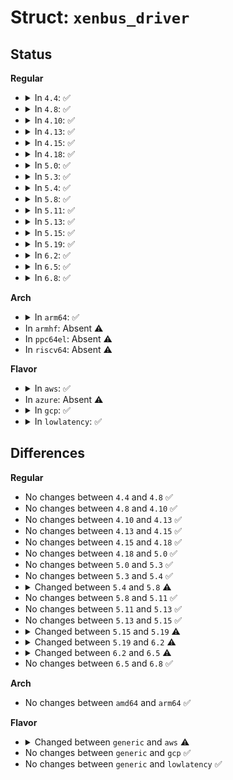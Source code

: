 # Struct: <code>xenbus_driver</code>

## Status
<b>Regular</b>
<ul>
<li>
<details>
<summary>In <code>4.4</code>: ✅</summary>

```c
struct xenbus_driver {
    const char *name;
    const struct xenbus_device_id *ids;
    int (*probe)(struct xenbus_device *, const struct xenbus_device_id *);
    void (*otherend_changed)(struct xenbus_device *, enum xenbus_state);
    int (*remove)(struct xenbus_device *);
    int (*suspend)(struct xenbus_device *);
    int (*resume)(struct xenbus_device *);
    int (*uevent)(struct xenbus_device *, struct kobj_uevent_env *);
    struct device_driver driver;
    int (*read_otherend_details)(struct xenbus_device *);
    int (*is_ready)(struct xenbus_device *);
};
```
</details>
</li>
<li>
<details>
<summary>In <code>4.8</code>: ✅</summary>

```c
struct xenbus_driver {
    const char *name;
    const struct xenbus_device_id *ids;
    int (*probe)(struct xenbus_device *, const struct xenbus_device_id *);
    void (*otherend_changed)(struct xenbus_device *, enum xenbus_state);
    int (*remove)(struct xenbus_device *);
    int (*suspend)(struct xenbus_device *);
    int (*resume)(struct xenbus_device *);
    int (*uevent)(struct xenbus_device *, struct kobj_uevent_env *);
    struct device_driver driver;
    int (*read_otherend_details)(struct xenbus_device *);
    int (*is_ready)(struct xenbus_device *);
};
```
</details>
</li>
<li>
<details>
<summary>In <code>4.10</code>: ✅</summary>

```c
struct xenbus_driver {
    const char *name;
    const struct xenbus_device_id *ids;
    int (*probe)(struct xenbus_device *, const struct xenbus_device_id *);
    void (*otherend_changed)(struct xenbus_device *, enum xenbus_state);
    int (*remove)(struct xenbus_device *);
    int (*suspend)(struct xenbus_device *);
    int (*resume)(struct xenbus_device *);
    int (*uevent)(struct xenbus_device *, struct kobj_uevent_env *);
    struct device_driver driver;
    int (*read_otherend_details)(struct xenbus_device *);
    int (*is_ready)(struct xenbus_device *);
};
```
</details>
</li>
<li>
<details>
<summary>In <code>4.13</code>: ✅</summary>

```c
struct xenbus_driver {
    const char *name;
    const struct xenbus_device_id *ids;
    int (*probe)(struct xenbus_device *, const struct xenbus_device_id *);
    void (*otherend_changed)(struct xenbus_device *, enum xenbus_state);
    int (*remove)(struct xenbus_device *);
    int (*suspend)(struct xenbus_device *);
    int (*resume)(struct xenbus_device *);
    int (*uevent)(struct xenbus_device *, struct kobj_uevent_env *);
    struct device_driver driver;
    int (*read_otherend_details)(struct xenbus_device *);
    int (*is_ready)(struct xenbus_device *);
};
```
</details>
</li>
<li>
<details>
<summary>In <code>4.15</code>: ✅</summary>

```c
struct xenbus_driver {
    const char *name;
    const struct xenbus_device_id *ids;
    int (*probe)(struct xenbus_device *, const struct xenbus_device_id *);
    void (*otherend_changed)(struct xenbus_device *, enum xenbus_state);
    int (*remove)(struct xenbus_device *);
    int (*suspend)(struct xenbus_device *);
    int (*resume)(struct xenbus_device *);
    int (*uevent)(struct xenbus_device *, struct kobj_uevent_env *);
    struct device_driver driver;
    int (*read_otherend_details)(struct xenbus_device *);
    int (*is_ready)(struct xenbus_device *);
};
```
</details>
</li>
<li>
<details>
<summary>In <code>4.18</code>: ✅</summary>

```c
struct xenbus_driver {
    const char *name;
    const struct xenbus_device_id *ids;
    int (*probe)(struct xenbus_device *, const struct xenbus_device_id *);
    void (*otherend_changed)(struct xenbus_device *, enum xenbus_state);
    int (*remove)(struct xenbus_device *);
    int (*suspend)(struct xenbus_device *);
    int (*resume)(struct xenbus_device *);
    int (*uevent)(struct xenbus_device *, struct kobj_uevent_env *);
    struct device_driver driver;
    int (*read_otherend_details)(struct xenbus_device *);
    int (*is_ready)(struct xenbus_device *);
};
```
</details>
</li>
<li>
<details>
<summary>In <code>5.0</code>: ✅</summary>

```c
struct xenbus_driver {
    const char *name;
    const struct xenbus_device_id *ids;
    int (*probe)(struct xenbus_device *, const struct xenbus_device_id *);
    void (*otherend_changed)(struct xenbus_device *, enum xenbus_state);
    int (*remove)(struct xenbus_device *);
    int (*suspend)(struct xenbus_device *);
    int (*resume)(struct xenbus_device *);
    int (*uevent)(struct xenbus_device *, struct kobj_uevent_env *);
    struct device_driver driver;
    int (*read_otherend_details)(struct xenbus_device *);
    int (*is_ready)(struct xenbus_device *);
};
```
</details>
</li>
<li>
<details>
<summary>In <code>5.3</code>: ✅</summary>

```c
struct xenbus_driver {
    const char *name;
    const struct xenbus_device_id *ids;
    int (*probe)(struct xenbus_device *, const struct xenbus_device_id *);
    void (*otherend_changed)(struct xenbus_device *, enum xenbus_state);
    int (*remove)(struct xenbus_device *);
    int (*suspend)(struct xenbus_device *);
    int (*resume)(struct xenbus_device *);
    int (*uevent)(struct xenbus_device *, struct kobj_uevent_env *);
    struct device_driver driver;
    int (*read_otherend_details)(struct xenbus_device *);
    int (*is_ready)(struct xenbus_device *);
};
```
</details>
</li>
<li>
<details>
<summary>In <code>5.4</code>: ✅</summary>

```c
struct xenbus_driver {
    const char *name;
    const struct xenbus_device_id *ids;
    int (*probe)(struct xenbus_device *, const struct xenbus_device_id *);
    void (*otherend_changed)(struct xenbus_device *, enum xenbus_state);
    int (*remove)(struct xenbus_device *);
    int (*suspend)(struct xenbus_device *);
    int (*resume)(struct xenbus_device *);
    int (*uevent)(struct xenbus_device *, struct kobj_uevent_env *);
    struct device_driver driver;
    int (*read_otherend_details)(struct xenbus_device *);
    int (*is_ready)(struct xenbus_device *);
};
```
</details>
</li>
<li>
<details>
<summary>In <code>5.8</code>: ✅</summary>

```c
struct xenbus_driver {
    const char *name;
    const struct xenbus_device_id *ids;
    bool allow_rebind;
    int (*probe)(struct xenbus_device *, const struct xenbus_device_id *);
    void (*otherend_changed)(struct xenbus_device *, enum xenbus_state);
    int (*remove)(struct xenbus_device *);
    int (*suspend)(struct xenbus_device *);
    int (*resume)(struct xenbus_device *);
    int (*uevent)(struct xenbus_device *, struct kobj_uevent_env *);
    struct device_driver driver;
    int (*read_otherend_details)(struct xenbus_device *);
    int (*is_ready)(struct xenbus_device *);
    void (*reclaim_memory)(struct xenbus_device *);
};
```
</details>
</li>
<li>
<details>
<summary>In <code>5.11</code>: ✅</summary>

```c
struct xenbus_driver {
    const char *name;
    const struct xenbus_device_id *ids;
    bool allow_rebind;
    int (*probe)(struct xenbus_device *, const struct xenbus_device_id *);
    void (*otherend_changed)(struct xenbus_device *, enum xenbus_state);
    int (*remove)(struct xenbus_device *);
    int (*suspend)(struct xenbus_device *);
    int (*resume)(struct xenbus_device *);
    int (*uevent)(struct xenbus_device *, struct kobj_uevent_env *);
    struct device_driver driver;
    int (*read_otherend_details)(struct xenbus_device *);
    int (*is_ready)(struct xenbus_device *);
    void (*reclaim_memory)(struct xenbus_device *);
};
```
</details>
</li>
<li>
<details>
<summary>In <code>5.13</code>: ✅</summary>

```c
struct xenbus_driver {
    const char *name;
    const struct xenbus_device_id *ids;
    bool allow_rebind;
    int (*probe)(struct xenbus_device *, const struct xenbus_device_id *);
    void (*otherend_changed)(struct xenbus_device *, enum xenbus_state);
    int (*remove)(struct xenbus_device *);
    int (*suspend)(struct xenbus_device *);
    int (*resume)(struct xenbus_device *);
    int (*uevent)(struct xenbus_device *, struct kobj_uevent_env *);
    struct device_driver driver;
    int (*read_otherend_details)(struct xenbus_device *);
    int (*is_ready)(struct xenbus_device *);
    void (*reclaim_memory)(struct xenbus_device *);
};
```
</details>
</li>
<li>
<details>
<summary>In <code>5.15</code>: ✅</summary>

```c
struct xenbus_driver {
    const char *name;
    const struct xenbus_device_id *ids;
    bool allow_rebind;
    int (*probe)(struct xenbus_device *, const struct xenbus_device_id *);
    void (*otherend_changed)(struct xenbus_device *, enum xenbus_state);
    int (*remove)(struct xenbus_device *);
    int (*suspend)(struct xenbus_device *);
    int (*resume)(struct xenbus_device *);
    int (*uevent)(struct xenbus_device *, struct kobj_uevent_env *);
    struct device_driver driver;
    int (*read_otherend_details)(struct xenbus_device *);
    int (*is_ready)(struct xenbus_device *);
    void (*reclaim_memory)(struct xenbus_device *);
};
```
</details>
</li>
<li>
<details>
<summary>In <code>5.19</code>: ✅</summary>

```c
struct xenbus_driver {
    const char *name;
    const struct xenbus_device_id *ids;
    bool allow_rebind;
    bool not_essential;
    int (*probe)(struct xenbus_device *, const struct xenbus_device_id *);
    void (*otherend_changed)(struct xenbus_device *, enum xenbus_state);
    int (*remove)(struct xenbus_device *);
    int (*suspend)(struct xenbus_device *);
    int (*resume)(struct xenbus_device *);
    int (*uevent)(struct xenbus_device *, struct kobj_uevent_env *);
    struct device_driver driver;
    int (*read_otherend_details)(struct xenbus_device *);
    int (*is_ready)(struct xenbus_device *);
    void (*reclaim_memory)(struct xenbus_device *);
};
```
</details>
</li>
<li>
<details>
<summary>In <code>6.2</code>: ✅</summary>

```c
struct xenbus_driver {
    const char *name;
    const struct xenbus_device_id *ids;
    bool allow_rebind;
    bool not_essential;
    int (*probe)(struct xenbus_device *, const struct xenbus_device_id *);
    void (*otherend_changed)(struct xenbus_device *, enum xenbus_state);
    void (*remove)(struct xenbus_device *);
    int (*suspend)(struct xenbus_device *);
    int (*resume)(struct xenbus_device *);
    int (*uevent)(struct xenbus_device *, struct kobj_uevent_env *);
    struct device_driver driver;
    int (*read_otherend_details)(struct xenbus_device *);
    int (*is_ready)(struct xenbus_device *);
    void (*reclaim_memory)(struct xenbus_device *);
};
```
</details>
</li>
<li>
<details>
<summary>In <code>6.5</code>: ✅</summary>

```c
struct xenbus_driver {
    const char *name;
    const struct xenbus_device_id *ids;
    bool allow_rebind;
    bool not_essential;
    int (*probe)(struct xenbus_device *, const struct xenbus_device_id *);
    void (*otherend_changed)(struct xenbus_device *, enum xenbus_state);
    void (*remove)(struct xenbus_device *);
    int (*suspend)(struct xenbus_device *);
    int (*resume)(struct xenbus_device *);
    int (*uevent)(const struct xenbus_device *, struct kobj_uevent_env *);
    struct device_driver driver;
    int (*read_otherend_details)(struct xenbus_device *);
    int (*is_ready)(struct xenbus_device *);
    void (*reclaim_memory)(struct xenbus_device *);
};
```
</details>
</li>
<li>
<details>
<summary>In <code>6.8</code>: ✅</summary>

```c
struct xenbus_driver {
    const char *name;
    const struct xenbus_device_id *ids;
    bool allow_rebind;
    bool not_essential;
    int (*probe)(struct xenbus_device *, const struct xenbus_device_id *);
    void (*otherend_changed)(struct xenbus_device *, enum xenbus_state);
    void (*remove)(struct xenbus_device *);
    int (*suspend)(struct xenbus_device *);
    int (*resume)(struct xenbus_device *);
    int (*uevent)(const struct xenbus_device *, struct kobj_uevent_env *);
    struct device_driver driver;
    int (*read_otherend_details)(struct xenbus_device *);
    int (*is_ready)(struct xenbus_device *);
    void (*reclaim_memory)(struct xenbus_device *);
};
```
</details>
</li>
</ul>
<b>Arch</b>
<ul>
<li>
<details>
<summary>In <code>arm64</code>: ✅</summary>

```c
struct xenbus_driver {
    const char *name;
    const struct xenbus_device_id *ids;
    int (*probe)(struct xenbus_device *, const struct xenbus_device_id *);
    void (*otherend_changed)(struct xenbus_device *, enum xenbus_state);
    int (*remove)(struct xenbus_device *);
    int (*suspend)(struct xenbus_device *);
    int (*resume)(struct xenbus_device *);
    int (*uevent)(struct xenbus_device *, struct kobj_uevent_env *);
    struct device_driver driver;
    int (*read_otherend_details)(struct xenbus_device *);
    int (*is_ready)(struct xenbus_device *);
};
```
</details>
</li>
<li>
In <code>armhf</code>: Absent ⚠️
</li>
<li>
In <code>ppc64el</code>: Absent ⚠️
</li>
<li>
In <code>riscv64</code>: Absent ⚠️
</li>
</ul>
<b>Flavor</b>
<ul>
<li>
<details>
<summary>In <code>aws</code>: ✅</summary>

```c
struct xenbus_driver {
    const char *name;
    const struct xenbus_device_id *ids;
    int (*probe)(struct xenbus_device *, const struct xenbus_device_id *);
    void (*otherend_changed)(struct xenbus_device *, enum xenbus_state);
    int (*remove)(struct xenbus_device *);
    int (*suspend)(struct xenbus_device *);
    int (*resume)(struct xenbus_device *);
    int (*freeze)(struct xenbus_device *);
    int (*thaw)(struct xenbus_device *);
    int (*restore)(struct xenbus_device *);
    int (*uevent)(struct xenbus_device *, struct kobj_uevent_env *);
    struct device_driver driver;
    int (*read_otherend_details)(struct xenbus_device *);
    int (*is_ready)(struct xenbus_device *);
};
```
</details>
</li>
<li>
In <code>azure</code>: Absent ⚠️
</li>
<li>
<details>
<summary>In <code>gcp</code>: ✅</summary>

```c
struct xenbus_driver {
    const char *name;
    const struct xenbus_device_id *ids;
    int (*probe)(struct xenbus_device *, const struct xenbus_device_id *);
    void (*otherend_changed)(struct xenbus_device *, enum xenbus_state);
    int (*remove)(struct xenbus_device *);
    int (*suspend)(struct xenbus_device *);
    int (*resume)(struct xenbus_device *);
    int (*uevent)(struct xenbus_device *, struct kobj_uevent_env *);
    struct device_driver driver;
    int (*read_otherend_details)(struct xenbus_device *);
    int (*is_ready)(struct xenbus_device *);
};
```
</details>
</li>
<li>
<details>
<summary>In <code>lowlatency</code>: ✅</summary>

```c
struct xenbus_driver {
    const char *name;
    const struct xenbus_device_id *ids;
    int (*probe)(struct xenbus_device *, const struct xenbus_device_id *);
    void (*otherend_changed)(struct xenbus_device *, enum xenbus_state);
    int (*remove)(struct xenbus_device *);
    int (*suspend)(struct xenbus_device *);
    int (*resume)(struct xenbus_device *);
    int (*uevent)(struct xenbus_device *, struct kobj_uevent_env *);
    struct device_driver driver;
    int (*read_otherend_details)(struct xenbus_device *);
    int (*is_ready)(struct xenbus_device *);
};
```
</details>
</li>
</ul>

## Differences
<b>Regular</b>
<ul>
<li>
No changes between <code>4.4</code> and <code>4.8</code> ✅
</li>
<li>
No changes between <code>4.8</code> and <code>4.10</code> ✅
</li>
<li>
No changes between <code>4.10</code> and <code>4.13</code> ✅
</li>
<li>
No changes between <code>4.13</code> and <code>4.15</code> ✅
</li>
<li>
No changes between <code>4.15</code> and <code>4.18</code> ✅
</li>
<li>
No changes between <code>4.18</code> and <code>5.0</code> ✅
</li>
<li>
No changes between <code>5.0</code> and <code>5.3</code> ✅
</li>
<li>
No changes between <code>5.3</code> and <code>5.4</code> ✅
</li>
<li>
<details>
<summary>Changed between <code>5.4</code> and <code>5.8</code> ⚠️</summary>
<ul>
<li>
<b>Field added. </b>
<code>bool allow_rebind</code>
</li>
<li>
<b>Field added. </b>
<code>void (*reclaim_memory)(struct xenbus_device *)</code>
</li>
</ul>
</details>
</li>
<li>
No changes between <code>5.8</code> and <code>5.11</code> ✅
</li>
<li>
No changes between <code>5.11</code> and <code>5.13</code> ✅
</li>
<li>
No changes between <code>5.13</code> and <code>5.15</code> ✅
</li>
<li>
<details>
<summary>Changed between <code>5.15</code> and <code>5.19</code> ⚠️</summary>
<ul>
<li>
<b>Field added. </b>
<code>bool not_essential</code>
</li>
</ul>
</details>
</li>
<li>
<details>
<summary>Changed between <code>5.19</code> and <code>6.2</code> ⚠️</summary>
<ul>
<li>
<b>Field type changed. </b>
<code>int (*remove)(struct xenbus_device *)</code> ➡️ <code>void (*remove)(struct xenbus_device *)</code>
</li>
</ul>
</details>
</li>
<li>
<details>
<summary>Changed between <code>6.2</code> and <code>6.5</code> ⚠️</summary>
<ul>
<li>
<b>Field type changed. </b>
<code>int (*uevent)(struct xenbus_device *, struct kobj_uevent_env *)</code> ➡️ <code>int (*uevent)(const struct xenbus_device *, struct kobj_uevent_env *)</code>
</li>
</ul>
</details>
</li>
<li>
No changes between <code>6.5</code> and <code>6.8</code> ✅
</li>
</ul>
<b>Arch</b>
<ul>
<li>
No changes between <code>amd64</code> and <code>arm64</code> ✅
</li>
</ul>
<b>Flavor</b>
<ul>
<li>
<details>
<summary>Changed between <code>generic</code> and <code>aws</code> ⚠️</summary>
<ul>
<li>
<b>Field added. </b>
<code>int (*freeze)(struct xenbus_device *)</code>
</li>
<li>
<b>Field added. </b>
<code>int (*thaw)(struct xenbus_device *)</code>
</li>
<li>
<b>Field added. </b>
<code>int (*restore)(struct xenbus_device *)</code>
</li>
</ul>
</details>
</li>
<li>
No changes between <code>generic</code> and <code>gcp</code> ✅
</li>
<li>
No changes between <code>generic</code> and <code>lowlatency</code> ✅
</li>
</ul>
